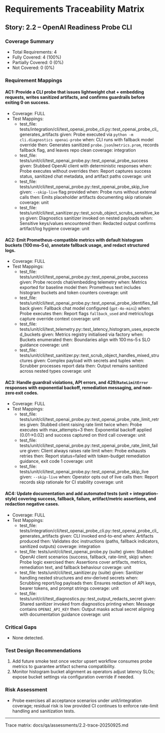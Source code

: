 # Requirements Traceability Matrix

## Story: 2.2 – OpenAI Readiness Probe CLI

### Coverage Summary
- Total Requirements: 4
- Fully Covered: 4 (100%)
- Partially Covered: 0 (0%)
- Not Covered: 0 (0%)

### Requirement Mappings

#### AC1: Provide a CLI probe that issues lightweight chat + embedding requests, writes sanitized artifacts, and confirms guardrails before exiting 0 on success.
- Coverage: FULL
- Test Mappings:
  - test_file: tests/integration/cli/test_openai_probe_cli.py::test_openai_probe_cli_generates_artifacts
    given: Probe executed via `python -m cli.diagnostics openai-probe`
    when: CLI runs with fallback model override
    then: Generates sanitized `probe.json`/`metrics.prom`, records fallback flag, and leaves repo clean
    coverage: integration
  - test_file: tests/unit/cli/test_openai_probe.py::test_openai_probe_success
    given: Stubbed OpenAI client with deterministic responses
    when: Probe executes without overrides
    then: Report captures success status, sanitized chat metadata, and artifact paths
    coverage: unit
  - test_file: tests/unit/cli/test_openai_probe.py::test_openai_probe_skip_live
    given: `--skip-live` flag provided
    when: Probe runs without external calls
    then: Emits placeholder artifacts documenting skip rationale
    coverage: unit
  - test_file: tests/unit/cli/test_sanitizer.py::test_scrub_object_scrubs_sensitive_keys
    given: Diagnostics sanitizer invoked on nested payloads
    when: Sensitive keys/values encountered
    then: Redacted output confirms artifact/log hygiene
    coverage: unit

#### AC2: Emit Prometheus-compatible metrics with default histogram buckets (100 ms–5 s), annotate fallback usage, and redact structured logs.
- Coverage: FULL
- Test Mappings:
  - test_file: tests/unit/cli/test_openai_probe.py::test_openai_probe_success
    given: Probe records chat/embedding telemetry
    when: Metrics exported for baseline model
    then: Prometheus text includes histogram buckets and token counters
    coverage: unit
  - test_file: tests/unit/cli/test_openai_probe.py::test_openai_probe_identifies_fallback
    given: Fallback chat model configured (`gpt-4o-mini`)
    when: Probe executes
    then: Report flags `fallback_used` and metrics/logs capture override context
    coverage: unit
  - test_file: tests/unit/cli/test_telemetry.py::test_latency_histogram_uses_expected_buckets
    given: Metrics registry initialised via factory
    when: Buckets enumerated
    then: Boundaries align with 100 ms–5 s SLO guidance
    coverage: unit
  - test_file: tests/unit/cli/test_sanitizer.py::test_scrub_object_handles_mixed_structures
    given: Complex payload with secrets and tuples
    when: Scrubber processes report data
    then: Output remains sanitized across nested types
    coverage: unit

#### AC3: Handle guardrail violations, API errors, and 429/`RateLimitError` responses with exponential backoff, remediation messaging, and non-zero exit codes.
- Coverage: FULL
- Test Mappings:
  - test_file: tests/unit/cli/test_openai_probe.py::test_openai_probe_rate_limit_retries
    given: Stubbed client raising rate limit twice
    when: Probe executes with max_attempts=3
    then: Exponential backoff applied (0.01→0.02) and success captured on third call
    coverage: unit
  - test_file: tests/unit/cli/test_openai_probe.py::test_openai_probe_rate_limit_failure
    given: Client always raises rate limit
    when: Probe exhausts retries
    then: Report status=failed with token-budget remediation guidance, exit code 1
    coverage: unit
  - test_file: tests/unit/cli/test_openai_probe.py::test_openai_probe_skip_live
    given: `--skip-live`
    when: Operator opts out of live calls
    then: Report records skip rationale for CI stability
    coverage: unit

#### AC4: Update documentation and add automated tests (unit + integration-style) covering success, fallback, failure, artifact/metric assertions, and redaction negative cases.
- Coverage: FULL
- Test Mappings:
  - test_file: tests/integration/cli/test_openai_probe_cli.py::test_openai_probe_cli_generates_artifacts
    given: CLI invoked end-to-end
    when: Artifacts produced
    then: Validates doc instructions (paths, fallback indicators, sanitized outputs)
    coverage: integration
  - test_file: tests/unit/cli/test_openai_probe.py (suite)
    given: Stubbed OpenAI client scenarios (success, fallback, rate-limit, skip)
    when: Probe logic exercised
    then: Assertions cover artifacts, metrics, remediation text, and fallback behaviour
    coverage: unit
  - test_file: tests/unit/cli/test_sanitizer.py (suite)
    given: Sanitizer handling nested structures and env-derived secrets
    when: Scrubbing report/log payloads
    then: Ensures redaction of API keys, bearer tokens, and prompt strings
    coverage: unit
  - test_file: tests/unit/cli/test_diagnostics.py::test_output_redacts_secret
    given: Shared sanitizer invoked from diagnostics printing
    when: Message contains `OPENAI_API_KEY`
    then: Output masks actual secret aligning with documentation guidance
    coverage: unit

### Critical Gaps
- None detected.

### Test Design Recommendations
1. Add future smoke test once vector upsert workflow consumes probe metrics to guarantee artifact schema compatibility.
2. Monitor histogram bucket alignment as operators adjust latency SLOs; expose bucket settings via configuration override if needed.

### Risk Assessment
- Probe exercises all acceptance scenarios under unit/integration coverage; residual risk is low provided CI continues to enforce rate-limit handling and sanitization tests.

---
Trace matrix: docs/qa/assessments/2.2-trace-20250925.md
